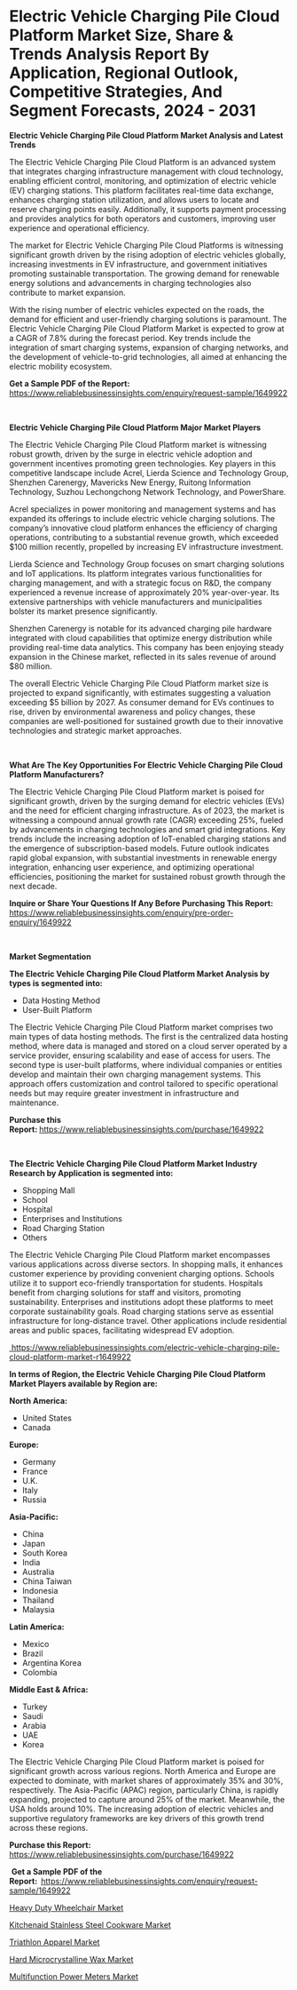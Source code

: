 <p><h1>Electric Vehicle Charging Pile Cloud Platform Market Size, Share & Trends Analysis Report By Application, Regional Outlook, Competitive Strategies, And Segment Forecasts, 2024 - 2031</h1></p><p><strong>Electric Vehicle Charging Pile Cloud Platform Market Analysis and Latest Trends</strong></p>
<p><p>The Electric Vehicle Charging Pile Cloud Platform is an advanced system that integrates charging infrastructure management with cloud technology, enabling efficient control, monitoring, and optimization of electric vehicle (EV) charging stations. This platform facilitates real-time data exchange, enhances charging station utilization, and allows users to locate and reserve charging points easily. Additionally, it supports payment processing and provides analytics for both operators and customers, improving user experience and operational efficiency.</p><p>The market for Electric Vehicle Charging Pile Cloud Platforms is witnessing significant growth driven by the rising adoption of electric vehicles globally, increasing investments in EV infrastructure, and government initiatives promoting sustainable transportation. The growing demand for renewable energy solutions and advancements in charging technologies also contribute to market expansion. </p><p>With the rising number of electric vehicles expected on the roads, the demand for efficient and user-friendly charging solutions is paramount. The Electric Vehicle Charging Pile Cloud Platform Market is expected to grow at a CAGR of 7.8% during the forecast period. Key trends include the integration of smart charging systems, expansion of charging networks, and the development of vehicle-to-grid technologies, all aimed at enhancing the electric mobility ecosystem.</p></p>
<p><strong>Get a Sample PDF of the Report:&nbsp;</strong> <a href="https://www.reliablebusinessinsights.com/enquiry/request-sample/1649922?utm_campaign=39&utm_medium=2&utm_source=Github&utm_content=ia&utm_term=26092024&utm_id=electric-vehicle-charging-pile-cloud-platform">https://www.reliablebusinessinsights.com/enquiry/request-sample/1649922</a></p>
<p>&nbsp;</p>
<p><strong>Electric Vehicle Charging Pile Cloud Platform Major Market Players</strong></p>
<p><p>The Electric Vehicle Charging Pile Cloud Platform market is witnessing robust growth, driven by the surge in electric vehicle adoption and government incentives promoting green technologies. Key players in this competitive landscape include Acrel, Lierda Science and Technology Group, Shenzhen Carenergy, Mavericks New Energy, Ruitong Information Technology, Suzhou Lechongchong Network Technology, and PowerShare. </p><p>Acrel specializes in power monitoring and management systems and has expanded its offerings to include electric vehicle charging solutions. The company’s innovative cloud platform enhances the efficiency of charging operations, contributing to a substantial revenue growth, which exceeded $100 million recently, propelled by increasing EV infrastructure investment.</p><p>Lierda Science and Technology Group focuses on smart charging solutions and IoT applications. Its platform integrates various functionalities for charging management, and with a strategic focus on R&D, the company experienced a revenue increase of approximately 20% year-over-year. Its extensive partnerships with vehicle manufacturers and municipalities bolster its market presence significantly.</p><p>Shenzhen Carenergy is notable for its advanced charging pile hardware integrated with cloud capabilities that optimize energy distribution while providing real-time data analytics. This company has been enjoying steady expansion in the Chinese market, reflected in its sales revenue of around $80 million.</p><p>The overall Electric Vehicle Charging Pile Cloud Platform market size is projected to expand significantly, with estimates suggesting a valuation exceeding $5 billion by 2027. As consumer demand for EVs continues to rise, driven by environmental awareness and policy changes, these companies are well-positioned for sustained growth due to their innovative technologies and strategic market approaches.</p></p>
<p>&nbsp;</p>
<p><strong>What Are The Key Opportunities For Electric Vehicle Charging Pile Cloud Platform Manufacturers?</strong></p>
<p><p>The Electric Vehicle Charging Pile Cloud Platform market is poised for significant growth, driven by the surging demand for electric vehicles (EVs) and the need for efficient charging infrastructure. As of 2023, the market is witnessing a compound annual growth rate (CAGR) exceeding 25%, fueled by advancements in charging technologies and smart grid integrations. Key trends include the increasing adoption of IoT-enabled charging stations and the emergence of subscription-based models. Future outlook indicates rapid global expansion, with substantial investments in renewable energy integration, enhancing user experience, and optimizing operational efficiencies, positioning the market for sustained robust growth through the next decade.</p></p>
<p><strong>Inquire or Share Your Questions If Any Before Purchasing This Report:</strong> <a href="https://www.reliablebusinessinsights.com/enquiry/pre-order-enquiry/1649922?utm_campaign=39&utm_medium=2&utm_source=Github&utm_content=ia&utm_term=26092024&utm_id=electric-vehicle-charging-pile-cloud-platform">https://www.reliablebusinessinsights.com/enquiry/pre-order-enquiry/1649922</a></p>
<p>&nbsp;</p>
<p><strong>Market Segmentation</strong></p>
<p><strong>The Electric Vehicle Charging Pile Cloud Platform Market Analysis by types is segmented into:</strong></p>
<p><ul><li>Data Hosting Method</li><li>User-Built Platform</li></ul></p>
<p><p>The Electric Vehicle Charging Pile Cloud Platform market comprises two main types of data hosting methods. The first is the centralized data hosting method, where data is managed and stored on a cloud server operated by a service provider, ensuring scalability and ease of access for users. The second type is user-built platforms, where individual companies or entities develop and maintain their own charging management systems. This approach offers customization and control tailored to specific operational needs but may require greater investment in infrastructure and maintenance.</p></p>
<p><strong>Purchase this Report:&nbsp;</strong><a href="https://www.reliablebusinessinsights.com/purchase/1649922?utm_campaign=39&utm_medium=2&utm_source=Github&utm_content=ia&utm_term=26092024&utm_id=electric-vehicle-charging-pile-cloud-platform">https://www.reliablebusinessinsights.com/purchase/1649922</a></p>
<p>&nbsp;</p>
<p><strong>The Electric Vehicle Charging Pile Cloud Platform Market Industry Research by Application is segmented into:</strong></p>
<p><ul><li>Shopping Mall</li><li>School</li><li>Hospital</li><li>Enterprises and Institutions</li><li>Road Charging Station</li><li>Others</li></ul></p>
<p><p>The Electric Vehicle Charging Pile Cloud Platform market encompasses various applications across diverse sectors. In shopping malls, it enhances customer experience by providing convenient charging options. Schools utilize it to support eco-friendly transportation for students. Hospitals benefit from charging solutions for staff and visitors, promoting sustainability. Enterprises and institutions adopt these platforms to meet corporate sustainability goals. Road charging stations serve as essential infrastructure for long-distance travel. Other applications include residential areas and public spaces, facilitating widespread EV adoption.</p></p>
<p><a href="https://www.reliablebusinessinsights.com/electric-vehicle-charging-pile-cloud-platform-market-r1649922?utm_campaign=39&utm_medium=2&utm_source=Github&utm_content=ia&utm_term=26092024&utm_id=electric-vehicle-charging-pile-cloud-platform">&nbsp;https://www.reliablebusinessinsights.com/electric-vehicle-charging-pile-cloud-platform-market-r1649922</a></p>
<p><strong>In terms of Region, the Electric Vehicle Charging Pile Cloud Platform Market Players available by Region are:</strong></p>
<p>
    <p> <strong> North America: </strong>
        <ul>
            <li>United States</li>
            <li>Canada</li>
        </ul>
        </p> 
    <p> <strong> Europe: </strong>
        <ul>
            <li>Germany</li>
            <li>France</li>
            <li>U.K.</li>
            <li>Italy</li>
            <li>Russia</li>
        </ul>
        </p> 
    <p> <strong> Asia-Pacific: </strong>
        <ul>
            <li>China</li>
            <li>Japan</li>
            <li>South Korea</li>
            <li>India</li>
            <li>Australia</li>
            <li>China Taiwan</li>
            <li>Indonesia</li>
            <li>Thailand</li>
            <li>Malaysia</li>
        </ul>
        </p> 
    <p> <strong> Latin America: </strong>
        <ul>
            <li>Mexico</li>
            <li>Brazil</li>
            <li>Argentina Korea</li>
            <li>Colombia</li>
        </ul>
        </p> 
    <p> <strong> Middle East & Africa: </strong>
        <ul>
            <li>Turkey</li>
            <li>Saudi</li>
            <li>Arabia</li>
            <li>UAE</li>
            <li>Korea</li>
        </ul>
    </p>
    </p>
<p><p>The Electric Vehicle Charging Pile Cloud Platform market is poised for significant growth across various regions. North America and Europe are expected to dominate, with market shares of approximately 35% and 30%, respectively. The Asia-Pacific (APAC) region, particularly China, is rapidly expanding, projected to capture around 25% of the market. Meanwhile, the USA holds around 10%. The increasing adoption of electric vehicles and supportive regulatory frameworks are key drivers of this growth trend across these regions.</p></p>
<p><strong>Purchase this Report: </strong><a href="https://www.reliablebusinessinsights.com/purchase/1649922?utm_campaign=39&utm_medium=2&utm_source=Github&utm_content=ia&utm_term=26092024&utm_id=electric-vehicle-charging-pile-cloud-platform">https://www.reliablebusinessinsights.com/purchase/1649922</a></p>
<p>&nbsp;<strong>Get a Sample PDF of the Report:&nbsp;&nbsp;</strong><a href="https://www.reliablebusinessinsights.com/enquiry/request-sample/1649922?utm_campaign=39&utm_medium=2&utm_source=Github&utm_content=ia&utm_term=26092024&utm_id=electric-vehicle-charging-pile-cloud-platform">https://www.reliablebusinessinsights.com/enquiry/request-sample/1649922</a></p>
<p><strong></strong></p>
<p><p><a href="https://www.linkedin.com/pulse/market-insights-global-heavy-duty-wheelchair-forecast-innovation-ncgae?trackingId=nZ6u3b4ySiiKEmHFfHVVdQ%3D%3D&utm_campaign=39&utm_medium=2&utm_source=Github&utm_content=ia&utm_term=26092024&utm_id=electric-vehicle-charging-pile-cloud-platform">Heavy Duty Wheelchair Market</a></p><p><a href="https://issuu.com/reportprime-2/docs/kitchenaid-stainless-steel-cookware_bf694dc48d28ed?utm_campaign=39&utm_medium=2&utm_source=Github&utm_content=ia&utm_term=26092024&utm_id=electric-vehicle-charging-pile-cloud-platform">Kitchenaid Stainless Steel Cookware Market</a></p><p><a href="https://issuu.com/reportprime-2/docs/triathlon-apparel-market-size-2030._5245d7487657ae?utm_campaign=39&utm_medium=2&utm_source=Github&utm_content=ia&utm_term=26092024&utm_id=electric-vehicle-charging-pile-cloud-platform">Triathlon Apparel Market</a></p><p><a href="https://github.com/JamesCox407/Market-Research-Report-List-1/blob/main/hard-microcrystalline-wax-market.md?utm_campaign=39&utm_medium=2&utm_source=Github&utm_content=ia&utm_term=26092024&utm_id=electric-vehicle-charging-pile-cloud-platform">Hard Microcrystalline Wax Market</a></p><p><a href="https://www.linkedin.com/pulse/pioneering-growth-analyzing-global-multifunction-power-bb8le?trackingId=x4RLOWpSQHCxDdDFGYAFbQ%3D%3D&utm_campaign=39&utm_medium=2&utm_source=Github&utm_content=ia&utm_term=26092024&utm_id=electric-vehicle-charging-pile-cloud-platform">Multifunction Power Meters Market</a></p></p>
